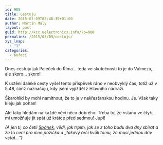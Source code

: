 ```yaml
---
id: 908
title: Cestuju
date: 2015-03-09T05:48:39+01:00
author: Martin Maly
layout: post
guid: http://kcc.uelectronics.info/?p=908
permalink: /2015/03/09/cestuju/
xyz_lnap:
  - "1"
categories:
  - Kuřecí
---
```

Dnes cestuju jak Paleček do Říma&#8230; teda ve skutečnosti to je do Valmezu, ale skoro&#8230; skoro!

K uctění daleké cesty vyšel tento příspěvek ráno v neobvyklý čas, totiž už v 5.48, čímž naznačuju, kdy jsem vyjížděl z Hlavního nádraží.

Škarohlíd by mohl namítnout, že to je v nekřesťanskou hodinu. Je. Však taky kleju jak pohan!

Ale taky hledám na každé věci něco dobrého. Třeba to, že vstanu ve čtyři, mi umožňuje jít spát už krátce před sedmou! Jupí!

_(A jen ti, co četli [Spánek](http://kcc.uelectronics.info/2014/09/19/spanek/ "Spánek"), vědí, jak trpím, jak se z toho budu dva dny sbírat a že to není pro mne pózička a &#8222;takový řečí kvůli tomu, že musí jednou dřív vstát&#8230;&#8220;)_